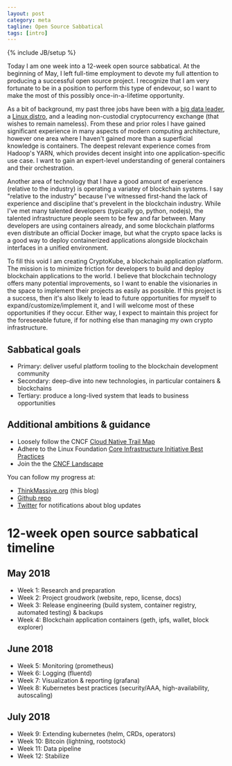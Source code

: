 ```yaml
---
layout: post
category: meta
tagline: Open Source Sabbatical
tags: [intro]
---
```

{% include JB/setup %}

Today I am one week into a 12-week open source sabbatical. At the beginning of May, I left full-time employment to devote my full attention to producing a successful open source project. I recognize that I am very fortunate to be in a position to perform this type of endevour, so I want to make the most of this possibly once-in-a-lifetime opportunity.

As a bit of background, my past three jobs have been with a [big data leader](https://hortonworks.com), a [Linux distro](https://endlessos.com), and a leading non-custodial cryptocurrency exchange (that wishes to remain nameless). From these and prior roles I have gained significant experience in many aspects of modern computing architecture, however one area where I haven't gained more than a superficial knowledge is containers. The deepest relevant experience comes from Hadoop's YARN, which provides decent insight into one application-specific use case. I want to gain an expert-level understanding of general containers and their orchestration.

Another area of technology that I have a good amount of experience (relative to the industry) is operating a variatey of blockchain systems. I say "relative to the industry" because I've witnessed first-hand the lack of experience and discipline that's prevelent in the blockchain industry. While I've met many talented developers (typically go, python, nodejs), the talented infrastructure people seem to be few and far between. Many developers are using containers already, and some blockchain platforms even distribute an official Docker image, but what the crypto space lacks is a good way to deploy containerized applications alongside blockchain interfaces in a unified environment.

To fill this void I am creating CryptoKube, a blockchain application platform. The mission is to minimize friction for developers to build and deploy blockchain applications to the world. I believe that blockchain technology offers many potential improvements, so I want to enable the visionaries in the space to implement their projects as easily as possible. If this project is a success, then it's also likely to lead to future opportunities for myself to expand/customize/implement it, and I will welcome most of these opportunities if they occur. Either way, I expect to maintain this project for the foreseeable future, if for nothing else than managing my own crypto infrastructure.

Sabbatical goals
----

  - Primary: deliver useful platform tooling to the blockchain development community
  - Secondary: deep-dive into new technologies, in particular containers & blockchains
  - Tertiary: produce a long-lived system that leads to business opportunities

Additional ambitions & guidance
----
  - Loosely follow the CNCF [Cloud Native Trail Map](https://github.com/cncf/landscape#trail-map)
  - Adhere to the Linux Foundation [Core Infrastructure Initiative Best Practices](https://github.com/coreinfrastructure/best-practices-badge/blob/master/doc/criteria.md)
  - Join the the [CNCF Landscape](https://github.com/cncf/landscape)
  
You can follow my progress at:
  - [ThinkMassive.org](https://thinkmassive.org) (this blog)
  - [Github repo](https://github.com/thinkmassive/CryptoKube)
  - [Twitter](https://twitter.com/thinkmassive) for notifications about blog updates

12-week open source sabbatical timeline
====

May 2018
----
- Week 1: Research and preparation
- Week 2: Project groudwork (website, repo, license, docs)
- Week 3: Release engineering (build system, container registry, automated testing) & backups
- Week 4: Blockchain application containers (geth, ipfs, wallet, block explorer)

June 2018
----
- Week 5: Monitoring (prometheus)
- Week 6: Logging (fluentd)
- Week 7: Visualization & reporting (grafana)
- Week 8: Kubernetes best practices (security/AAA, high-availability, autoscaling)

July 2018
----
- Week 9: Extending kubernetes (helm, CRDs, operators)
- Week 10: Bitcoin (lightning, rootstock)
- Week 11: Data pipeline
- Week 12: Stabilize
